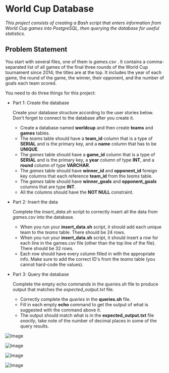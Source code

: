 # World Cup Database

*This project consists of creating a Bash script that enters information from World Cup games into PostgreSQL, then querying the database for useful statistics.*

## Problem Statement

You start with several files, one of them is *games.csv* . It contains a comma-separated list of all games of the final three rounds of the World Cup tournament since 2014; the titles are at the top. It includes the year of each game, the round of the game, the winner, their opponent, and the number of goals each team scored. 

You need to do three things for this project:

- Part 1: Create the database 

  Create your database structure according to the user stories below. Don't forget to connect to the database after you create it. 
  - Create a database named **worldcup** and then create **teams** and **games** tables.
  - The *teams* table should have a **team_id** column that is a type of **SERIAL** and is the primary key, and a **name** column that has to be **UNIQUE**.
  - The *games* table should have a **game_id** column that is a type of **SERIAL** and is the primary key, a **year** column of type **INT**, and a **round** column of type **VARCHAR**.
  - The *games* table should have **winner_id** and **opponent_id** foreign key columns that each reference **team_id** from the *teams* table.
  - The *games* table should have **winner_goals** and **opponent_goals** columns that are type **INT**.
  - All the columns should have the **NOT NULL** constraint.
  

- Part 2: Insert the data 

  Complete the *insert_data.sh* script to correctly insert all the data from *games.csv* into the database.
  - When you run your **insert_data.sh** script, it should add each unique team to the *teams* table. There should be 24 rows.
  - When you run your **insert_data.sh** script, it should insert a row for each line in the games.csv file (other than the top line of the file). There should be 32 rows.
  - Each row should have every column filled in with the appropriate info. Make sure to add the correct ID's from the *teams* table (you cannot hard-code the values).

- Part 3: Query the database 

  Complete the empty echo commands in the *queries.sh* file to produce output that matches the *expected_output.txt* file.
  - Correctly complete the *queries* in the **queries.sh** file.
  - Fill in each empty **echo** command to get the output of what is suggested with the command above it.
  - The output should match what is in the **expected_output.txt** file *exactly*, take note of the number of decimal places in some of the query results.


![Image](https://github.com/user-attachments/assets/c7cd8d03-3c40-42ee-a6ec-00036fddcb96)

![Image](https://github.com/user-attachments/assets/8eb6a1ea-fdbd-450f-949f-db1cc5a3e333)

![Image](https://github.com/user-attachments/assets/cc2b7bdf-8dc8-42de-bfdd-2a3dd081209d)

![Image](https://github.com/user-attachments/assets/7a5f3e3a-717b-4800-aa99-acf582204244)
